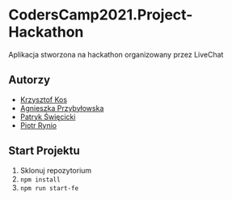 # CodersCamp2021.Project-Hackathon

Aplikacja stworzona na hackathon organizowany przez LiveChat

## Autorzy

- [Krzysztof Kos](https://github.com/Kosik33i6)
- [Agnieszka Przybyłowska](https://github.com/APrzybylowska)
- [Patryk Święcicki](https://github.com/PSwiecicki)
- [Piotr Rynio](https://github.com/PiotrRynio)

## Start Projektu
1. Sklonuj repozytorium
2. `npm install`
3. `npm run start-fe`
